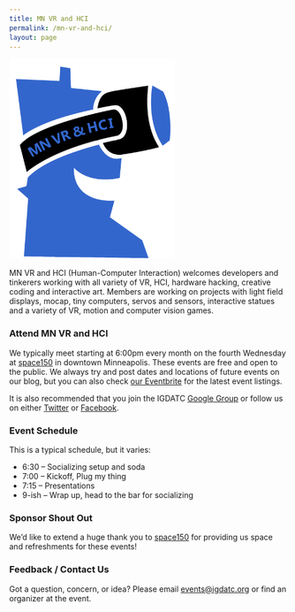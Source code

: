 ```yaml
---
title: MN VR and HCI
permalink: /mn-vr-and-hci/
layout: page
---
```


<img class="float-right img-fluid" src="/assets/img/vr_and_hci-logo.png" alt="vr_and_hci-logo">

MN VR and HCI (Human-Computer Interaction) welcomes developers and tinkerers working with all variety of VR, HCI, hardware hacking, creative coding and interactive art. Members are working on projects with light field displays, mocap, tiny computers, servos and sensors, interactive statues and a variety of VR, motion and computer vision games.

### Attend MN VR and HCI

We typically meet starting at 6:00pm every month on the fourth Wednesday at <a onclick="javascript:pageTracker._trackPageview('/outgoing/www.space150.com/');" href="http://www.space150.com/">space150</a> in downtown Minneapolis. These events are free and open to the public. We always try and post&nbsp;dates and locations of future events on our blog, but you can also check <a onclick="javascript:pageTracker._trackPageview('/outgoing/igdatc.eventbrite.com/');" href="https://igdatc.eventbrite.com/">our Eventbrite</a> for the latest event listings.

It is also recommended that you join the IGDATC <a onclick="javascript:pageTracker._trackPageview('/outgoing/groups.google.com/d/forum/igda-tc');" href="https://groups.google.com/d/forum/igda-tc">Google Group</a> or follow us on either <a onclick="javascript:pageTracker._trackPageview('/outgoing/www.twitter.com/igdatc');" href="http://www.twitter.com/igdatc">Twitter</a> or <a onclick="javascript:pageTracker._trackPageview('/outgoing/www.facebook.com/IGDATC');" href="http://www.facebook.com/IGDATC">Facebook</a>.

### Event Schedule

This is a typical schedule, but it varies:

<ul class='list list-nostyle'>
	<li>6:30 – Socializing setup and soda</li>
	<li>7:00 – Kickoff, Plug my thing</li>
	<li>7:15 – Presentations</li>
	<li>9-ish – Wrap up, head to the bar for socializing</li>
</ul>

### Sponsor Shout Out

We’d like to extend a huge thank you to <a onclick="javascript:pageTracker._trackPageview('/outgoing/www.space150.com/');" href="http://www.space150.com/">space150</a> for providing us space and refreshments for these events!

### Feedback / Contact Us

Got a question, concern, or idea? Please email <a onclick="javascript:pageTracker._trackPageview('/mailto/events@igdatc.org');" href="mailto:events@igdatc.org">events@igdatc.org</a> or find an organizer at the event.
